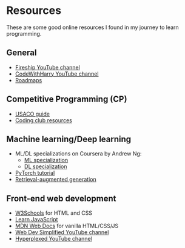 # Resources
These are some good online resources I found in my journey to learn programming.  

## General  
* [Fireship YouTube channel](https://www.youtube.com/c/fireship)
* [CodeWithHarry YouTube channel](https://www.youtube.com/channel/UCeVMnSShP_Iviwkknt83cww)
* [Roadmaps](https://roadmap.sh)

## Competitive Programming (CP)  
* [USACO guide](https://www.google.com/url?sa=t&source=web&rct=j&opi=89978449&url=https://usaco.guide/general/resources-cp&ved=2ahUKEwiTmIb5-JmHAxW_S2wGHb-5B7IQFnoECBcQAQ&usg=AOvVaw2wbrCt-ChvN6ccRYcb1z0Y)
* [Coding club resources](https://github.com/lycogno/competitive-programming-guide/blob/main/PROGRAMMING.md)

## Machine learning/Deep learning  
* ML/DL specializations on Coursera by Andrew Ng:
  * [ML specialization](https://www.coursera.org/specializations/machine-learning-introduction)
  * [DL specialization](https://www.coursera.org/specializations/deep-learning)
* [PyTorch tutorial](https://youtu.be/Z_ikDlimN6A)
* [Retrieval-augmented generation](https://youtu.be/qN_2fnOPY-M)

## Front-end web development  
* [W3Schools](https://www.w3schools.com/html/) for HTML and CSS
* [Learn JavaScript](https://learnjavascript.online)
* [MDN Web Docs](https://developer.mozilla.org/en-US/) for vanilla HTML/CSS/JS
* [Web Dev Simplified YouTube channel](https://www.youtube.com/c/webdevsimplified)
* [Hyperplexed YouTube channel](https://www.youtube.com/@Hyperplexed)
